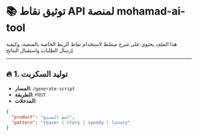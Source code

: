 # 📚 توثيق نقاط API لمنصة mohamad-ai-tool

هذا الملف يحتوي على شرح مبسّط لاستخدام نقاط الربط الخاصة بالمنصة، وكيفية إرسال الطلبات واستقبال النتائج.

---

## 🔥 1. توليد السكربت

- **المسار:** `/generate-script`
- **الطريقة:** `POST`
- **المدخلات:**
```json
{
  "product": "اسم المنتج",
  "pattern": "teaser | story | speedy | luxury"
}